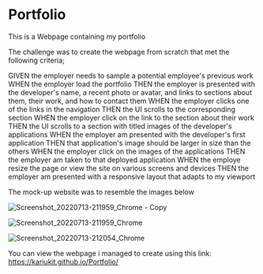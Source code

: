 # Portfolio

 This is a Webpage containing my portfolio
 
 The challenge was to create the webpage from scratch that met the following criteria;
 
GIVEN the employer needs to sample a potential employee's previous work
WHEN the employer load the portfolio
THEN the employer is presented with the developer's name, a recent photo or avatar, and links to sections about them, their work, and how to contact them
WHEN the employer clicks one of the links in the navigation
THEN the UI scrolls to the corresponding section
WHEN the employer click on the link to the section about their work
THEN the UI scrolls to a section with titled images of the developer's applications
WHEN the employer am presented with the developer's first application
THEN that application's image should be larger in size than the others
WHEN the employer click on the images of the applications
THEN the employer am taken to that deployed application
WHEN the employe resize the page or view the site on various screens and devices
THEN the employer am presented with a responsive layout that adapts to my viewport

The mock-up website was to resemble the images below

![Screenshot_20220713-211959_Chrome - Copy](https://user-images.githubusercontent.com/108309963/180332706-2f5e99a1-e1c8-4818-93de-7742daa33ad2.jpg)

![Screenshot_20220713-211959_Chrome](https://user-images.githubusercontent.com/108309963/180332733-e3822896-03c7-468f-bb24-fa2af93b7cd9.jpg)

![Screenshot_20220713-212054_Chrome](https://user-images.githubusercontent.com/108309963/180332746-7461dca3-24a3-41a2-bb11-cbd74566215e.jpg)

You can view the webpage i managed to create using this link: https://kariukit.github.io/Portfolio/
